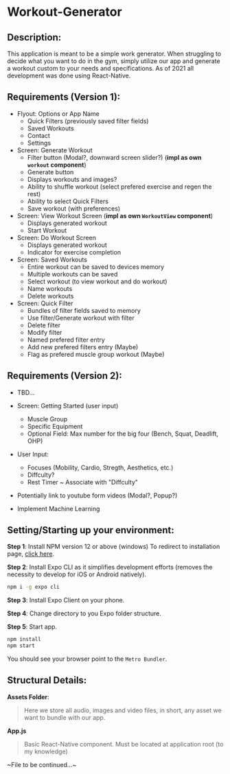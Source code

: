# Workout-Generator

## Description:

This application is meant to be a simple work generator. When struggling to decide what you want to do in the gym, simply utilize our app and generate a workout custom to your needs and specifications. As of 2021 all development was done using React-Native.

## Requirements (Version 1):

- Flyout: Options or App Name
  - Quick Filters (previously saved filter fields)
  - Saved Workouts
  - Contact
  - Settings
- Screen: Generate Workout
  - Filter button (Modal?, downward screen slider?) (**impl as own `workout` component**)
  - Generate button
  - Displays workouts and images?
  - Ability to shuffle workout (select prefered exercise and regen the rest)
  - Ability to select Quick Filters
  - Save workout (with preferences)
- Screen: View Workout Screen (**impl as own `WorkoutView` component**)
  - Displays generated workout
  - Start Workout
- Screen: Do Workout Screen 
  - Displays generated workout
  - Indicator for exercise completion
- Screen: Saved Workouts
  - Entire workout can be saved to devices memory
  - Multiple workouts can be saved
  - Select workout (to view workout and do workout)
  - Name workouts
  - Delete workouts
- Screen: Quick Filter
  - Bundles of filter fields saved to memory
  - Use filter/Generate workout with filter
  - Delete filter
  - Modify filter
  - Named prefered filter entry
  - Add new prefered filters entry (Maybe)
  - Flag as prefered muscle group workout (Maybe)

## Requirements (Version 2):

- TBD...
- Screen: Getting Started (user input)
  - Muscle Group
  - Specific Equipment
  - Optional Field: Max number for the big four (Bench, Squat, Deadlift, OHP)
- User Input:
  - Focuses (Mobility, Cardio, Stregth, Aesthetics, etc.)
  - Diffculty?
  - Rest Timer ~ Associate with "Diffculty"
- Potentially link to youtube form videos (Modal?, Popup?)

- Implement Machine Learning

## Setting/Starting up your environment:

**Step 1**: Install NPM version 12 or above (windows)
To redirect to installation page, [click here](https://docs.npmjs.com/downloading-and-installing-node-js-and-npm).

**Step 2**: Install Expo CLI as it simplifies development efforts (removes the necessity to develop for iOS or Android natively).

```cmd
npm i -g expo cli
```

**Step 3**: Install Expo Client on your phone.

**Step 4**: Change directory to you Expo folder structure.

**Step 5**: Start app.

```cmd
npm install
npm start
```

You should see your browser point to the `Metro Bundler`.

## Structural Details:

**Assets Folder**:

> Here we store all audio, images and video files, in short, any asset we want to bundle with our app.

**App.js**

> Basic React-Native component. Must be located at application root (to my knowledge)

~File to be continued...~
